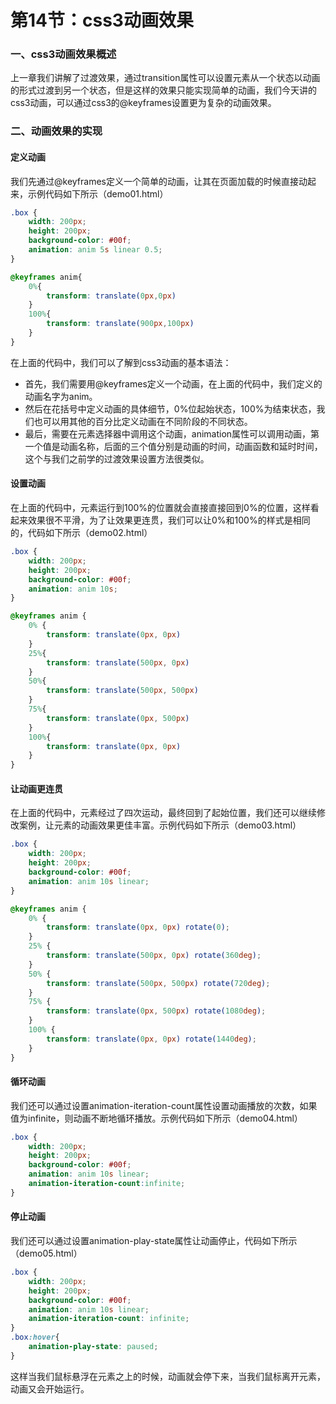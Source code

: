 # 第14节：css3动画效果

### 一、css3动画效果概述

上一章我们讲解了过渡效果，通过transition属性可以设置元素从一个状态以动画的形式过渡到另一个状态，但是这样的效果只能实现简单的动画，我们今天讲的css3动画，可以通过css3的@keyframes设置更为复杂的动画效果。

### 二、动画效果的实现

#### 定义动画

我们先通过@keyframes定义一个简单的动画，让其在页面加载的时候直接动起来，示例代码如下所示（demo01.html）

``` css
.box {
    width: 200px;
    height: 200px;
    background-color: #00f;
    animation: anim 5s linear 0.5;
}

@keyframes anim{
    0%{
        transform: translate(0px,0px)
    }
    100%{
        transform: translate(900px,100px)
    }
}
```

在上面的代码中，我们可以了解到css3动画的基本语法：

* 首先，我们需要用@keyframes定义一个动画，在上面的代码中，我们定义的动画名字为anim。
* 然后在花括号中定义动画的具体细节，0%位起始状态，100%为结束状态，我们也可以用其他的百分比定义动画在不同阶段的不同状态。
* 最后，需要在元素选择器中调用这个动画，animation属性可以调用动画，第一个值是动画名称，后面的三个值分别是动画的时间，动画函数和延时时间，这个与我们之前学的过渡效果设置方法很类似。

#### 设置动画

在上面的代码中，元素运行到100%的位置就会直接直接回到0%的位置，这样看起来效果很不平滑，为了让效果更连贯，我们可以让0%和100%的样式是相同的，代码如下所示（demo02.html）

``` css
.box {
    width: 200px;
    height: 200px;
    background-color: #00f;
    animation: anim 10s;
}

@keyframes anim {
    0% {
        transform: translate(0px, 0px)
    }
    25%{
        transform: translate(500px, 0px)
    }
    50%{
        transform: translate(500px, 500px)
    }
    75%{
        transform: translate(0px, 500px)
    }
    100%{
        transform: translate(0px, 0px)
    }
}
```

#### 让动画更连贯

在上面的代码中，元素经过了四次运动，最终回到了起始位置，我们还可以继续修改案例，让元素的动画效果更佳丰富。示例代码如下所示（demo03.html）

``` css
.box {
    width: 200px;
    height: 200px;
    background-color: #00f;
    animation: anim 10s linear;
}

@keyframes anim {
    0% {
        transform: translate(0px, 0px) rotate(0);
    }
    25% {
        transform: translate(500px, 0px) rotate(360deg);
    }
    50% {
        transform: translate(500px, 500px) rotate(720deg);
    }
    75% {
        transform: translate(0px, 500px) rotate(1080deg);
    }
    100% {
        transform: translate(0px, 0px) rotate(1440deg);
    }
}
```

#### 循环动画

我们还可以通过设置animation-iteration-count属性设置动画播放的次数，如果值为infinite，则动画不断地循环播放。示例代码如下所示（demo04.html）

``` css
.box {
    width: 200px;
    height: 200px;
    background-color: #00f;
    animation: anim 10s linear;
    animation-iteration-count:infinite;
}
```

#### 停止动画

我们还可以通过设置animation-play-state属性让动画停止，代码如下所示（demo05.html）

``` css
.box {
    width: 200px;
    height: 200px;
    background-color: #00f;
    animation: anim 10s linear;
    animation-iteration-count: infinite;
}
.box:hover{
    animation-play-state: paused;
}
```

这样当我们鼠标悬浮在元素之上的时候，动画就会停下来，当我们鼠标离开元素，动画又会开始运行。

